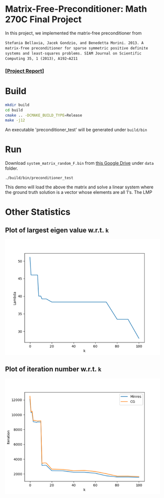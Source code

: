# Matrix-Free-Preconditioner: Math 270C Final Project

In this project, we implemented the matrix-free preconditioner from

`Stefania Bellavia, Jacek Gondzio, and Benedetta Morini. 2013. A matrix-free preconditioner for sparse symmetric positive definite systems and least-squares problems. SIAM Journal on Scientific Computing 35, 1 (2013), A192–A211`

### [[Project Report]](wiki/270C_Final_Project_Report.pdf)


# Build
```bash
mkdir build
cd build
cmake .. -DCMAKE_BUILD_TYPE=Release
make -j12
```
An executable 'preconditioner_test' will be generated under `build/bin`

# Run
Download `system_matrix_random_F.bin` from [this Google Drive](https://drive.google.com/drive/folders/1OHcjV29MGlddUY2DfFa1um68hr65ssMh?usp=sharing) under `data` folder.

```
./build/bin/preconditioner_test
```

This demo will load the above the matrix and solve a linear system where the ground truth solution is a vector whose elements are all 1's. The LMP

# Other Statistics
## Plot of largest eigen value w.r.t. `k`
![eig](wiki/large_eig.png)

## Plot of iteration number w.r.t. `k`
![iter](wiki/large_iter.png)





